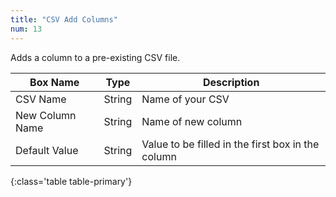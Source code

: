 ```yaml
---
title: "CSV Add Columns"
num: 13
---
```


Adds a column to a pre-existing CSV file. 

| Box Name | Type | Description | 
|-------|--------|--------
|CSV Name|String|Name of your CSV
|New Column Name|String|Name of new column
|Default Value|String|Value to be filled in the first box in the column 
{:class='table table-primary'}









